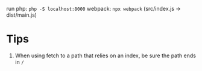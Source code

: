 run php: `php -S localhost:8000`
webpack: `npx webpack` (src/index.js -> dist/main.js)

# Tips
1. When using fetch to a path that relies on an index, be sure the path ends in `/`